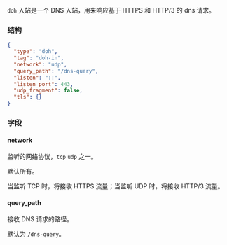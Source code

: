 `doh` 入站是一个 DNS 入站，用来响应基于 HTTPS 和 HTTP/3 的 dns 请求。

### 结构

```json
{
  "type": "doh",
  "tag": "doh-in",
  "network": "udp",
  "query_path": "/dns-query",
  "listen": "::",
  "listen_port": 443,
  "udp_fragment": false,
  "tls": {}
}
```

### 字段

#### network

监听的网络协议，`tcp` `udp` 之一。

默认所有。

当监听 TCP 时，将接收 HTTPS 流量；当监听 UDP 时，将接收 HTTP/3 流量。

#### query_path

接收 DNS 请求的路径。

默认为 `/dns-query`。
